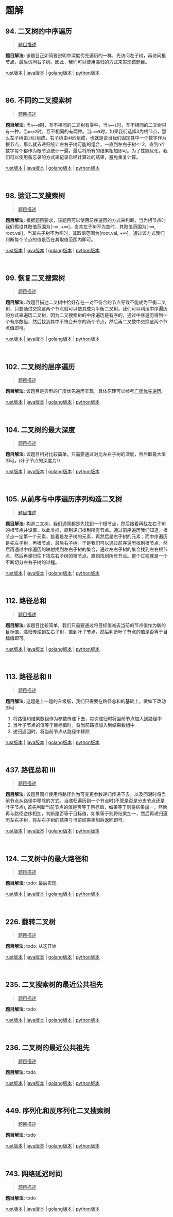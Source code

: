 # 题解

## 94. 二叉树的中序遍历

> [题目描述](https://leetcode-cn.com/problems/binary-tree-inorder-traversal/)

**题目解法:** 该题目正如简要说明中深度优先遍历的一样，先访问左子树，再访问根节点，最后访问右子树。因此，我们可以使用递归的方式来实现该题目。

[rust版本](../../../codes/rust/94.二叉树的中序遍历.rs) |
[java版本](../../../codes/java/94.二叉树的中序遍历.java) |
[golang版本](../../../codes/golang/94.二叉树的中序遍历.go) |
[python版本](../../../codes/python/94.二叉树的中序遍历.py)

</br>

## 96. 不同的二叉搜索树

> [题目描述](https://leetcode-cn.com/problems/unique-binary-search-trees/)

**题目解法:** 当`n==0`时，互不相同的二叉树有零种，当`n==1`时，互不相同的二叉树只有一种，当`n==2`时，互不相同的有两种。当`n==5`时，如果我们选择3为根节点，那么左子树由`1和2`组成，右子树由`4和5`组成，也就是说当我们固定其中一个数字作为根节点，那么就去递归统计左右子树可能的组合，一直到左右子树<=2，直到n个数字每个都作为根节点统计一遍，最后将所有的结果相加即可。为了性能优化，我们可以使用备忘录的方式来记录已经计算过的结果，避免重复计算。

[rust版本](../../../codes/rust/96.不同的二叉搜索树.rs) |
[java版本](../../../codes/java/96.不同的二叉搜索树.java) |
[golang版本](../../../codes/golang/96.不同的二叉搜索树.go) |
[python版本](../../../codes/python/96.不同的二叉搜索树.py)

</br>

## 98. 验证二叉搜索树

> [题目描述](https://leetcode-cn.com/problems/validate-binary-search-tree/)

**题目解法:** 根据题目要求，该题目可以使用前序遍历的方式来判断，当为根节点时我们假设其取值范围为[-∞, +∞]，当其左子树不为空时，其取值范围为[-∞, root.val]，当其右子树不为空时，其取值范围为[root.val, +∞]。通过该方式我们判断每个节点的值是否在其取值范围内即可。

[rust版本](../../../codes/rust/98.验证二叉搜索树.rs) |
[java版本](../../../codes/java/98.验证二叉搜索树.java) |
[golang版本](../../../codes/golang/98.验证二叉搜索树.go) |
[python版本](../../../codes/python/98.验证二叉搜索树.py)

</br>

## 99. 恢复二叉搜索树

> [题目描述](https://leetcode-cn.com/problems/recover-binary-search-tree/)

**题目解法:** 改题目描述二叉树中恰好存在一对不符合的节点导致不能成为平衡二叉树，只要通过交换这两个节点就可以使其成为平衡二叉树。我们可以利用中序遍历的方式来遍历二叉树，因为二叉搜索树的中序遍历是有序的，通过中序遍历得到一个有序数组，然后找到其中不符合升序的两个节点，然后再二叉数中交换这两个节点值即可。

[rust版本](../../../codes/rust/99.恢复二叉搜索树.rs) |
[java版本](../../../codes/java/99.恢复二叉搜索树.java) |
[golang版本](../../../codes/golang/99.恢复二叉搜索树.go) |
[python版本](../../../codes/python/99.恢复二叉搜索树.py)

</br>

## 102. 二叉树的层序遍历

> [题目描述](https://leetcode-cn.com/problems/binary-tree-level-order-traversal/)

**题目解法:** 该题目是典型的广度优先遍历实现，具体原理可以参考[广度优先遍历](./brief_introduction.md)。

[rust版本](../../../codes/rust/102.二叉树的层序遍历.rs) |
[java版本](../../../codes/java/102.二叉树的层序遍历.java) |
[golang版本](../../../codes/golang/102.二叉树的层序遍历.go) |
[python版本](../../../codes/python/102.二叉树的层序遍历.py)

</br>

## 104. 二叉树的最大深度

> [题目描述](https://leetcode-cn.com/problems/maximum-depth-of-binary-tree/)

**题目解法:** 该题目相对比较简单，只需要通过对比左右子树的深度，然后取最大值即可。(叶子节点的深度为1)

[rust版本](../../../codes/rust/104.二叉树的最大深度.rs) |
[java版本](../../../codes/java/104.二叉树的最大深度.java) |
[golang版本](../../../codes/golang/104.二叉树的最大深度.go) |
[python版本](../../../codes/python/104.二叉树的最大深度.py)

</br>

## 105. 从前序与中序遍历序列构造二叉树

> [题目描述](https://leetcode-cn.com/problems/construct-binary-tree-from-preorder-and-inorder-traversal/)

**题目解法:** 构造二叉树，我们通常都是先找到一个根节点，然后接着再找左右子树的根节点并设置，以此类推，直到递归找到所有节点。通过前序遍历我们知道，根节点一定第一个元素，接着是左子树的元素，再然后是右子树的元素；而中序遍历是先左子树，再根节点，最后右子树。于是我们可以通过前序遍历找到根节点，然后再通过中序遍历的映射找到左右子树的集合，通过左右子树的集合找到左右根节点，然后再递归往下找左右子树的根节点，直到找到所有节点。整个过程就是一个不断切分左右子树的过程。

[rust版本](../../../codes/rust/105.从前序与中序遍历序列构造二叉树.rs) |
[java版本](../../../codes/java/105.从前序与中序遍历序列构造二叉树.java) |
[golang版本](../../../codes/golang/105.从前序与中序遍历序列构造二叉树.go) |
[python版本](../../../codes/python/105.从前序与中序遍历序列构造二叉树.py)

</br>

## 112. 路径总和

> [题目描述](https://leetcode-cn.com/problems/path-sum/)

**题目解法:** 该题目比较简单，我们只需要通过将目标值减去当前的节点值作为新的目标值，递归传递到左右子树，直到叶子节点，然后判断叶子节点的值是否等于目标值即可。

[rust版本](../../../codes/rust/112.路径总和.rs) |
[java版本](../../../codes/java/112.路径总和.java) |
[golang版本](../../../codes/golang/112.路径总和.go) |
[python版本](../../../codes/python/112.路径总和.py)

</br>

## 113. 路径总和 II

> [题目描述](https://leetcode-cn.com/problems/path-sum-ii/)

**题目解法:** 这题是上一题的升级版，我们只需要在路径总和的基础上，做如下改动即可:

1. 将路径和结果数组作为参数传递下去，每次递归时将当前节点加入到路径中
2. 当叶子节点的值等于目标值时，将当前路径加入到结果数组中
3. 递归返回时，将当前节点从路径中移除

[rust版本](../../../codes/rust/113.路径总和-ii.rs) |
[java版本](../../../codes/java/113.路径总和-ii.java) |
[golang版本](../../../codes/golang/113.路径总和-ii.go) |
[python版本](../../../codes/python/113.路径总和-ii.py)

</br>

## 437. 路径总和 III

> [题目描述](https://leetcode-cn.com/problems/path-sum-iii/)

**题目解法:** 该题目同样使用将路径作为可变更参数递归传递下去，以及回溯时将当前节点从路径中移除的方式。当递归遍历到一个节点时(不管是否是分支节点还是叶子节点), 首先判断当前节点的值是否等于目标值，如果等于则将结果加一，然后再与路径逆序相加，判断是否等于目标值，如果等于则将结果加一，然后再递归遍历左右子树，将左右子树的结果与当前结果相加后返回即可。

[rust版本](../../../codes/rust/437.路径总和-iii.rs) |
[java版本](../../../codes/java/437.路径总和-iii.java) |
[golang版本](../../../codes/golang/437.路径总和-iii.go) |
[python版本](../../../codes/python/437.路径总和-iii.py)

</br>

## 124. 二叉树中的最大路径和

> [题目描述](https://leetcode-cn.com/problems/binary-tree-maximum-path-sum/)

**题目解法:** todo: 最后实现

[rust版本](../../../codes/rust/124.二叉树中的最大路径和.rs) |
[java版本](../../../codes/java/124.二叉树中的最大路径和.java) |
[golang版本](../../../codes/golang/124.二叉树中的最大路径和.go) |
[python版本](../../../codes/python/124.二叉树中的最大路径和.py)

</br>

## 226. 翻转二叉树

> [题目描述](https://leetcode-cn.com/problems/invert-binary-tree/)

**题目解法:** todo: 从这开始

[rust版本](../../../codes/rust/226.翻转二叉树.rs) |
[java版本](../../../codes/java/226.翻转二叉树.java) |
[golang版本](../../../codes/golang/226.翻转二叉树.go) |
[python版本](../../../codes/python/226.翻转二叉树.py)

</br>

## 235. 二叉搜索树的最近公共祖先

> [题目描述](https://leetcode-cn.com/problems/lowest-common-ancestor-of-a-binary-search-tree/)

**题目解法:** todo

[rust版本](../../../codes/rust/235.二叉搜索树的最近公共祖先.rs) |
[java版本](../../../codes/java/235.二叉搜索树的最近公共祖先.java) |
[golang版本](../../../codes/golang/235.二叉搜索树的最近公共祖先.go) |
[python版本](../../../codes/python/235.二叉搜索树的最近公共祖先.py)

</br>

## 236. 二叉树的最近公共祖先

> [题目描述](https://leetcode-cn.com/problems/lowest-common-ancestor-of-a-binary-tree/)

**题目解法:** todo

[rust版本](../../../codes/rust/236.二叉树的最近公共祖先.rs) |
[java版本](../../../codes/java/236.二叉树的最近公共祖先.java) |
[golang版本](../../../codes/golang/236.二叉树的最近公共祖先.go) |
[python版本](../../../codes/python/236.二叉树的最近公共祖先.py)

</br>

## 449. 序列化和反序列化二叉搜索树

> [题目描述](https://leetcode-cn.com/problems/serialize-and-deserialize-bst/)

**题目解法:** todo

[rust版本](../../../codes/rust/449.序列化和反序列化二叉搜索树.rs) |
[java版本](../../../codes/java/449.序列化和反序列化二叉搜索树.java) |
[golang版本](../../../codes/golang/449.序列化和反序列化二叉搜索树.go) |
[python版本](../../../codes/python/449.序列化和反序列化二叉搜索树.py)

</br>

## 743. 网络延迟时间

> [题目描述](https://leetcode-cn.com/problems/network-delay-time/)

**题目解法:** todo

[rust版本](../../../codes/rust/743.网络延迟时间.rs) |
[java版本](../../../codes/java/743.网络延迟时间.java) |
[golang版本](../../../codes/golang/743.网络延迟时间.go) |
[python版本](../../../codes/python/743.网络延迟时间.py)

</br>
